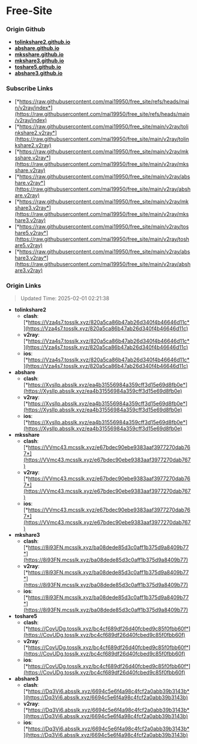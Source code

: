 # Free-Site

### Origin Github

- [**tolinkshare2.github.io**](https://github.com/tolinkshare2/tolinkshare2.github.io)
- [**abshare.github.io**](https://github.com/abshare/abshare.github.io)
- [**mksshare.github.io**](https://github.com/mksshare/mksshare.github.io)
- [**mkshare3.github.io**](https://github.com/mkshare3/mkshare3.github.io)
- [**toshare5.github.io**](https://github.com/toshare5/toshare5.github.io)
- [**abshare3.github.io**](https://github.com/abshare3/abshare3.github.io)

### Subscribe Links

- [*https://raw.githubusercontent.com/mai19950/free_site/refs/heads/main/v2ray/index*](https://raw.githubusercontent.com/mai19950/free_site/refs/heads/main/v2ray/index)
- [*https://raw.githubusercontent.com/mai19950/free_site/main/v2ray/tolinkshare2.v2ray*](https://raw.githubusercontent.com/mai19950/free_site/main/v2ray/tolinkshare2.v2ray)
- [*https://raw.githubusercontent.com/mai19950/free_site/main/v2ray/mksshare.v2ray*](https://raw.githubusercontent.com/mai19950/free_site/main/v2ray/mksshare.v2ray)
- [*https://raw.githubusercontent.com/mai19950/free_site/main/v2ray/abshare.v2ray*](https://raw.githubusercontent.com/mai19950/free_site/main/v2ray/abshare.v2ray)
- [*https://raw.githubusercontent.com/mai19950/free_site/main/v2ray/mkshare3.v2ray*](https://raw.githubusercontent.com/mai19950/free_site/main/v2ray/mkshare3.v2ray)
- [*https://raw.githubusercontent.com/mai19950/free_site/main/v2ray/toshare5.v2ray*](https://raw.githubusercontent.com/mai19950/free_site/main/v2ray/toshare5.v2ray)
- [*https://raw.githubusercontent.com/mai19950/free_site/main/v2ray/abshare3.v2ray*](https://raw.githubusercontent.com/mai19950/free_site/main/v2ray/abshare3.v2ray)

### Origin Links

> Updated Time: 2025-02-01 02:21:38

- **tolinkshare2**
  - **clash**: [*https://Vza4s7.tosslk.xyz/820a5ca86b47ab26d340f4b46646d11c*](https://Vza4s7.tosslk.xyz/820a5ca86b47ab26d340f4b46646d11c)
  - **v2ray**: [*https://Vza4s7.tosslk.xyz/820a5ca86b47ab26d340f4b46646d11c*](https://Vza4s7.tosslk.xyz/820a5ca86b47ab26d340f4b46646d11c)
  - **ios**: [*https://Vza4s7.tosslk.xyz/820a5ca86b47ab26d340f4b46646d11c*](https://Vza4s7.tosslk.xyz/820a5ca86b47ab26d340f4b46646d11c)
- **abshare**
  - **clash**: [*https://XysIlp.absslk.xyz/ea4b31556984a359cff3d15e69d8fb0e*](https://XysIlp.absslk.xyz/ea4b31556984a359cff3d15e69d8fb0e)
  - **v2ray**: [*https://XysIlp.absslk.xyz/ea4b31556984a359cff3d15e69d8fb0e*](https://XysIlp.absslk.xyz/ea4b31556984a359cff3d15e69d8fb0e)
  - **ios**: [*https://XysIlp.absslk.xyz/ea4b31556984a359cff3d15e69d8fb0e*](https://XysIlp.absslk.xyz/ea4b31556984a359cff3d15e69d8fb0e)
- **mksshare**
  - **clash**: [*https://VVmc43.mcsslk.xyz/e67bdec90ebe9383aaf3977270dab767*](https://VVmc43.mcsslk.xyz/e67bdec90ebe9383aaf3977270dab767)
  - **v2ray**: [*https://VVmc43.mcsslk.xyz/e67bdec90ebe9383aaf3977270dab767*](https://VVmc43.mcsslk.xyz/e67bdec90ebe9383aaf3977270dab767)
  - **ios**: [*https://VVmc43.mcsslk.xyz/e67bdec90ebe9383aaf3977270dab767*](https://VVmc43.mcsslk.xyz/e67bdec90ebe9383aaf3977270dab767)
- **mkshare3**
  - **clash**: [*https://8i93FN.mcsslk.xyz/ba08dede85d3c0aff1b375d9a8409b77*](https://8i93FN.mcsslk.xyz/ba08dede85d3c0aff1b375d9a8409b77)
  - **v2ray**: [*https://8i93FN.mcsslk.xyz/ba08dede85d3c0aff1b375d9a8409b77*](https://8i93FN.mcsslk.xyz/ba08dede85d3c0aff1b375d9a8409b77)
  - **ios**: [*https://8i93FN.mcsslk.xyz/ba08dede85d3c0aff1b375d9a8409b77*](https://8i93FN.mcsslk.xyz/ba08dede85d3c0aff1b375d9a8409b77)
- **toshare5**
  - **clash**: [*https://CovUDg.tosslk.xyz/bc4cf689df26d40fcbed9c85f0fbb60f*](https://CovUDg.tosslk.xyz/bc4cf689df26d40fcbed9c85f0fbb60f)
  - **v2ray**: [*https://CovUDg.tosslk.xyz/bc4cf689df26d40fcbed9c85f0fbb60f*](https://CovUDg.tosslk.xyz/bc4cf689df26d40fcbed9c85f0fbb60f)
  - **ios**: [*https://CovUDg.tosslk.xyz/bc4cf689df26d40fcbed9c85f0fbb60f*](https://CovUDg.tosslk.xyz/bc4cf689df26d40fcbed9c85f0fbb60f)
- **abshare3**
  - **clash**: [*https://Dq3Vi6.absslk.xyz/6694c5e6f4a98c4fcf2a0abb39b3143b*](https://Dq3Vi6.absslk.xyz/6694c5e6f4a98c4fcf2a0abb39b3143b)
  - **v2ray**: [*https://Dq3Vi6.absslk.xyz/6694c5e6f4a98c4fcf2a0abb39b3143b*](https://Dq3Vi6.absslk.xyz/6694c5e6f4a98c4fcf2a0abb39b3143b)
  - **ios**: [*https://Dq3Vi6.absslk.xyz/6694c5e6f4a98c4fcf2a0abb39b3143b*](https://Dq3Vi6.absslk.xyz/6694c5e6f4a98c4fcf2a0abb39b3143b)
